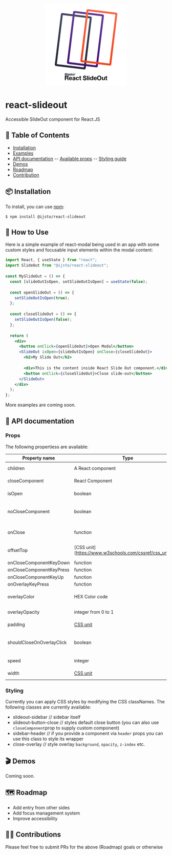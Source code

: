 <p align="center">
  <img width="256" src="https://raw.githubusercontent.com/ijsto/react-slideout/master/assets/img/react-slideout-logo-512.png">
</p>

# react-slideout

Accessible SlideOut component for React.JS

## 📖 Table of Contents

- [Installation](#-installation)
- [Examples](#-how-to-use)
- [API documentation](#-api-documentation)
  -- [Available props](#props)
  -- [Styling guide](#styling)
- [Demos](#-demos)
- [Roadmap](#%EF%B8%8F-roadmap)
- [Contribution](#%EF%B8%8F-contributions)

## 📦 Installation

To install, you can use [npm](https://npmjs.org/):

    $ npm install @ijsto/react-slideout

## 🔨 How to Use

Here is a simple example of react-modal being used in an app with some custom
styles and focusable input elements within the modal content:

```jsx
import React, { useState } from "react";
import SlideOut from "@ijsto/react-slideout";

const MySlideOut = () => {
  const [slideOutIsOpen, setSlideOutIsOpen] = useState(false);

  const openSlideOut = () => {
    setSlideOutIsOpen(true);
  };

  const closeSlideOut = () => {
    setSlideOutIsOpen(false);
  };

  return (
    <div>
      <button onClick={openSlideOut}>Open Modal</button>
      <SlideOut isOpen={slideOutIsOpen} onClose={closeSlideOut}>
        <h2>My Slide Out</h2>

        <div>This is the content inside React Slide Out component.</div>
        <button onClick={closeSlideOut}>Close slide-out</button>
      </SlideOut>
    </div>
  );
};
```

More examples are coming soon.

## 📜 API documentation

### Props

The following propertiess are available:

| Property name             | Type                                                       | Default               | Description                                                                             |
| ------------------------- | ---------------------------------------------------------- | --------------------- | --------------------------------------------------------------------------------------- |
| children                  | A React component                                          | -                     | Any React component - this will appear in the slideout                                  |
| closeComponent            | React Component                                            | -                     | Custom close button component                                                           |
| isOpen                    | boolean                                                    | -                     | Controls whether the slideout is visible                                                |
| noCloseComponent          | boolean                                                    | false                 | Use this to hide close button. You can use parent component to handle state and toggle  |
| onClose                   | function                                                   | internal state toggle | A function that will close the Slideout                                                 |
| offsetTop                 | [CSS unit](https://www.w3schools.com/cssref/css_units.asp  | 64px                  | Offset slideout from top. Useful if to account for headers etc.                         |
| onCloseComponentKeyDown   | function                                                   | -                     | Accessibility handler                                                                   |
| onCloseComponentKeyPress  | function                                                   | -                     | Accessibility handler                                                                   |
| onCloseComponentKeyUp     | function                                                   | -                     | Accessibility handler                                                                   |
| onOverlayKeyPress         | function                                                   | -                     | Accessibility handler                                                                   |
| overlayColor              | HEX Color code                                             | #000000 (black)       | Changes overlay color must be in HEX format (example: "#ffffff")                        |
| overlayOpacity            | integer from 0 to 1                                        | 0.5                   | Changes default opacity of the overlay                                                  |
| padding                   | [CSS unit](https://www.w3schools.com/cssref/css_units.asp) | -                     | Applied to the inner SlideOut container                                                 |
| shouldCloseOnOverlayClick | boolean                                                    | true                  | To disable closing, when user clicks on overlay set `shouldCloseOnOverlayClick={false}` |
| speed                     | integer                                                    | 0.3s                  | controls the speed of the slideout animation                                            |
| width                     | [CSS unit](https://www.w3schools.com/cssref/css_units.asp) | 350px                 | Custom width of the the Slideout                                                        |

### Styling

Currently you can apply CSS styles by modifying the CSS classNames.
The following classes are currently available:

- slideout-sidebar // sidebar itself
- slideout-button-close // styles default close button (you can also use `closeComponent`prop to supply custom component)
- sidebar-header // if you provide a component via `header` props you can use this class to style its wrapper
- close-overlay // style overlay `background`, `opacity`, `z-index` etc.

## 🎬 Demos

Coming soon.

## 🗺️ Roadmap

- Add entry from other sides
- Add focus management system
- Improve accessibility

## 🙆‍♂️ Contributions

Please feel free to submit PRs for the above (Roadmap) goals or otherwise
